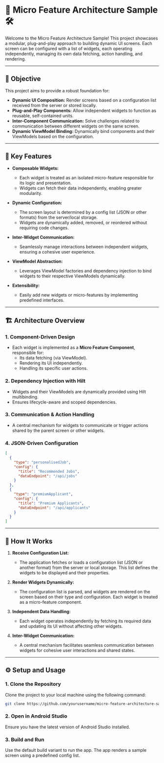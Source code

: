 # 🚧 Micro Feature Architecture Sample 🛠️

Welcome to the Micro Feature Architecture Sample! This project showcases a modular, plug-and-play approach to building dynamic UI screens. Each screen can be configured with a list of widgets, each operating independently, managing its own data fetching, action handling, and rendering.

---

## 🎯 **Objective**

This project aims to provide a robust foundation for:
- **Dynamic UI Composition:** Render screens based on a configuration list received from the server or stored locally.
- **Plug-and-Play Components:** Allow independent widgets to function as reusable, self-contained units.
- **Inter-Component Communication:** Solve challenges related to communication between different widgets on the same screen.
- **Dynamic ViewModel Binding:** Dynamically bind components and their ViewModels based on the configuration.

---

## 📜 **Key Features**

- **Composable Widgets:**
    - Each widget is treated as an isolated micro-feature responsible for its logic and presentation.
    - Widgets can fetch their data independently, enabling greater modularity.

- **Dynamic Configuration:**
    - The screen layout is determined by a config list (JSON or other formats) from the server/local storage.
    - Widgets are dynamically added, removed, or reordered without requiring code changes.

- **Inter-Widget Communication:**
    - Seamlessly manage interactions between independent widgets, ensuring a cohesive user experience.

- **ViewModel Abstraction:**
    - Leverages ViewModel factories and dependency injection to bind widgets to their respective ViewModels dynamically.

- **Extensibility:**
    - Easily add new widgets or micro-features by implementing predefined interfaces.

---

## 🏗 **Architecture Overview**

### **1. Component-Driven Design**
- Each widget is implemented as a **Micro Feature Component**, responsible for:
    - Its data fetching (via ViewModel).
    - Rendering its UI independently.
    - Handling its specific user actions.

### **2. Dependency Injection with Hilt**
- Widgets and their ViewModels are dynamically provided using Hilt multibinding.
- Ensures lifecycle-aware and scoped dependencies.

### **3. Communication & Action Handling**
- A central mechanism for widgets to communicate or trigger actions shared by the parent screen or other widgets.

### **4. JSON-Driven Configuration**
```json
[
  {
    "type": "personalisedJob",
    "config": {
      "title": "Recommended Jobs",
      "dataEndpoint": "/api/jobs"
    }
  },
  {
    "type": "premiumApplicant",
    "config": {
      "title": "Premium Applicants",
      "dataEndpoint": "/api/applicants"
    }
  }
]
```
---

## 🚀 **How It Works**

1. **Receive Configuration List:**
    - The application fetches or loads a configuration list (JSON or another format) from the server or local storage. This list defines the widgets to be displayed and their properties.

2. **Render Widgets Dynamically:**
    - The configuration list is parsed, and widgets are rendered on the screen based on their type and configuration. Each widget is treated as a micro-feature component.

3. **Independent Data Handling:**
    - Each widget operates independently by fetching its required data and updating its UI without affecting other widgets.

4. **Inter-Widget Communication:**
    - A central mechanism facilitates seamless communication between widgets for cohesive user interactions and shared states.

---

## ⚙️ **Setup and Usage**

### **1. Clone the Repository**
Clone the project to your local machine using the following command:
```bash
git clone https://github.com/yourusername/micro-feature-architecture-sample.git
```
### **2. Open in Android Studio**
Ensure you have the latest version of Android Studio installed.

### **3. Build and Run**
Use the default build variant to run the app.
The app renders a sample screen using a predefined config list.